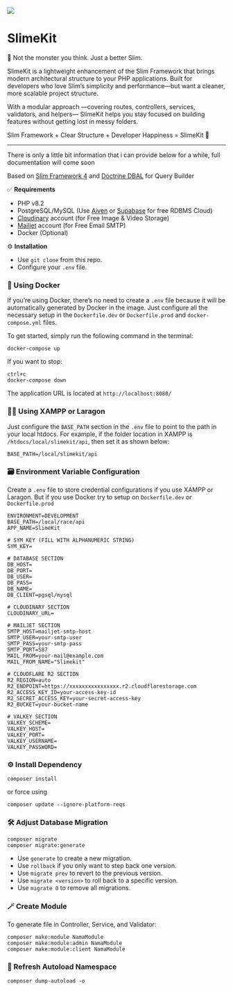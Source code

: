 ![](https://res.cloudinary.com/enterz/image/upload/f_auto,q_auto/logo_nbw_sxjvux.png)

# SlimeKit
💚 Not the monster you think. Just a better Slim.

SlimeKit is a lightweight enhancement of the Slim Framework that brings modern architectural structure to your PHP applications.
Built for developers who love Slim’s simplicity and performance—but want a cleaner, more scalable project structure.

With a modular approach —covering routes, controllers, services, validators, and helpers— SlimeKit helps you stay focused on building features without getting lost in messy folders.

Slim Framework + Clear Structure + Developer Happiness = SlimeKit 🚀

----

There is only a little bit information that i can provide below for a while, full documentation will come soon

Based on [Slim Framework 4](https://www.slimframework.com/docs/v4/) and [Doctrine DBAL](https://www.doctrine-project.org/projects/dbal.html) for Query Builder

✅ **Requirements**
- PHP v8.2
- PostgreSQL/MySQL (Use [Aiven](https://aiven.io) or [Supabase](https://supabase.com) for free RDBMS Cloud)
- [Cloudinary](https://cloudinary.com) account (for Free Image & Video Storage)
- [Mailjet](https://mailjet.com) account (for Free Email SMTP)
- Docker (Optional)

⚙️ **Installation**
- Use `git clone` from this repo.
- Configure your `.env` file.

### 🚀 Using Docker
If you’re using Docker, there’s no need to create a `.env` file because it will be automatically generated by Docker in the image. Just configure all the necessary setup in the `Dockerfile.dev` or `Dockerfile.prod` and `docker-compose.yml` files.

To get started, simply run the following command in the terminal:
```
docker-compose up
```

If you want to stop:
```
ctrl+c
docker-compose down
```

The application URL is located at `http://localhost:8080/`

### 🧑‍💻 Using XAMPP or Laragon
Just configure the `BASE_PATH` section in the `.env` file to point to the path in your local htdocs. For example, if the folder location in XAMPP is `/htdocs/local/slimekit/api`, then set it as shown below:
```
BASE_PATH=/local/slimekit/api
```

### 🗃️ Environment Variable Configuration
Create a `.env` file to store credential configurations if you use XAMPP or Laragon. But if you use Docker try to setup on `Dockerfile.dev` or `Dockerfile.prod`
```
ENVIRONMENT=DEVELOPMENT
BASE_PATH=/local/race/api
APP_NAME=SlimeKit

# SYM KEY (FILL WITH ALPHANUMERIC STRING)
SYM_KEY=

# DATABASE SECTION
DB_HOST=
DB_PORT=
DB_USER=
DB_PASS=
DB_NAME=
DB_CLIENT=pgsql/mysql

# CLOUDINARY SECTION
CLOUDINARY_URL=

# MAILJET SECTION
SMTP_HOST=mailjet-smtp-host
SMTP_USER=your-smtp-user
SMTP_PASS=your-smtp-pass
SMTP_PORT=587
MAIL_FROM=your-mail@example.com
MAIL_FROM_NAME="Slimekit"

# CLOUDFLARE R2 SECTION
R2_REGION=auto
R2_ENDPOINT=https://xxxxxxxxxxxxxxxx.r2.cloudflarestorage.com
R2_ACCESS_KEY_ID=your-access-key-id
R2_SECRET_ACCESS_KEY=your-secret-access-key
R2_BUCKET=your-bucket-name

# VALKEY SECTION
VALKEY_SCHEME=
VALKEY_HOST=
VALKEY_PORT=
VALKEY_USERNAME=
VALKEY_PASSWORD=
```

### ⚙️ Install Dependency
```
composer install
```
or force using
```
composer update --ignore-platform-reqs
```

### 🛠️ Adjust Database Migration
```
composer migrate
composer migrate:generate
```
- Use `generate` to create a new migration.
- Use `rollback` if you only want to step back one version.
- Use `migrate prev` to revert to the previous version.
- Use `migrate <version>` to roll back to a specific version.
- Use `migrate 0` to remove all migrations.

### 🪄 Create Module
To generate file in Controller, Service, and Validator:
```
composer make:module NamaModule
composer make:module:admin NamaModule
composer make:module:client NamaModule
```

### 🔁 Refresh Autoload Namespace
```
composer dump-autoload -o
```